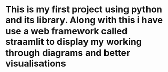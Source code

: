 # This is my first project using python and its library. Along with this i have use a web framework called straamlit to display my working through diagrams and better visualisations
